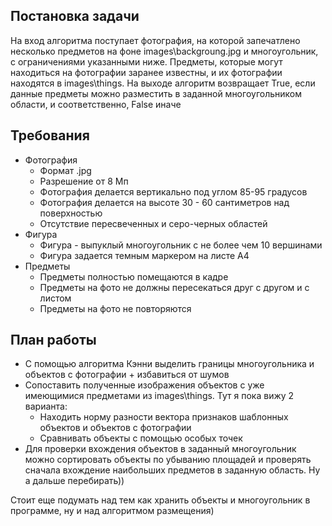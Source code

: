 <h2>Постановка задачи</h2>
<p>На вход алгоритма поступает фотография, на которой запечатлено несколько предметов на фоне images\backgroung.jpg и многоугольник, с ограничениями указанными ниже.
Предметы, которые могут находиться на фотографии заранее известны, и их фотографии находятся в images\things. На выходе алгоритм возвращает True, если данные предметы можно разместить в заданной многоугольником области, и соответственно, False иначе</p>

<h2>Требования</h2>
<ul>
  <li>Фотография
  <ul>
    <li>Формат .jpg</li>
    <li>Разрешение от 8 Мп</li>
    <li>Фотография делается вертикально под углом 85-95 градусов</li>
    <li>Фотография делается на высоте 30 - 60 сантиметров над поверхностью</li>
    <li>Отсутствие пересвеченных и серо-черных областей</li>
    </ul>
  </li>
  <li>Фигура
  <ul>
    <li>Фигура - выпуклый многоугольник с не более чем 10 вершинами</li>
    <li>Фигура задается темным маркером на листе А4</li>
    </ul>
  </li>
  <li>Предметы
    <ul>
      <li>Предметы полностью помещаются в кадре</li>
      <li>Предметы на фото не должны пересекаться друг с другом и с листом</li>
    <li>Предметы на фото не повторяются</li>
    </ul>
  
  </li>
</ul>
<h2>План работы</h2>
<ul>
<li> С помощью алгоритма Кэнни выделить границы многоугольника и объектов с фотографии + избавиться от шумов</li>
<li>Cопоставить полученные изображения объектов с уже имеющимися предметами из images\things. Тут я пока вижу 2 варианта: 
<ul>
<li>Находить норму разности вектора признаков шаблонных объектов и объектов с фотографии</li>
<li>Сравнивать объекты с помощью особых точек</li>
</ul></li>
<li>Для проверки вхождения объектов в заданный многоугольник можно сортировать объекты по убыванию площадей и проверять сначала вхождение наибольших предметов в заданную область. Ну а дальше перебирать))</li>
</ul>
<p>Стоит еще подумать над тем как хранить объекты и многоугольник в программе, ну и над алгоритмом размещения)</p>
